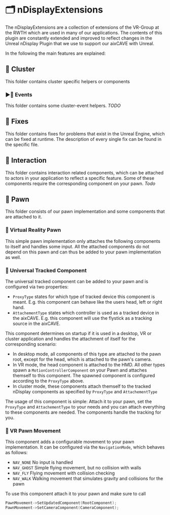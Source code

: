 # :card_index_dividers: nDisplayExtensions
The nDisplayExtensions are a collection of extensions of the VR-Group at the RWTH which are used in many of our applications.
The contents of this plugin are constantly extended and improved to reflect changes in the Unreal nDisplay Plugin that we use to support our aixCAVE with Unreal.

In the following the main features are explained:

## :open_file_folder:  Cluster
This folder contains cluster specific helpers or components

### :arrow_forward::open_file_folder: Events
This folder contains some cluster-event helpers. *TODO*

## :open_file_folder: Fixes
This folder contains fixes for problems that exist in the Unreal Engine, which can be fixed at runtime. The description of every single fix can be found in the specific file.

## :open_file_folder:  Interaction
This folder contains interaction related components, which can be attached to actors in your application to reflect a specific feature. Some of these components require the corresponding component on your pawn.
*Todo*

## :open_file_folder: Pawn
This folder consists of our pawn implementation and some components that are attached to it.

### :diamond_shape_with_a_dot_inside: Virtual Reality Pawn
This simple pawn implementation only attaches the following components to itself and handles some input. All the attached components do not depend on this pawn and can thus be added to your pawn implementation as well.

### :diamond_shape_with_a_dot_inside: Universal Tracked Component
The universal tracked component can be added to your pawn and is configured via two properties:
* `ProxyType` states for which type of tracked device this component is meant. E.g. this component can behave like the users head, left or right hand.
* `AttachementType` states which controller is used as a tracked device in the aixCAVE. E.g. this component will use the flystick as a tracking source in the aixCAVE.

This component determines on startup if it is used in a desktop, VR or cluster application and handles the attachment of itself for the corresponding scenario:
* In desktop mode, all components of this type are attached to the pawn root, except for the head, which is attached to the pawn's camera.
* In VR mode, the head component is attached to the HMD. All other types spawn a `MotionControllerComponent` on your Pawn and attaches themself to this component. The spawned component is configured according to the `ProxyType` above.
* In cluster mode, these components attach themself to the tracked nDisplay components as specified by `ProxyType` and `AttachementType`

The usage of this component is simple: Attach it to your pawn, set the `ProxyType` and `AttachementType` to your needs and you can attach everything to these components are needed. The components handle the tracking for you.

### :diamond_shape_with_a_dot_inside: VR Pawn Movement
This component adds a configurable movement to your pawn implementation. It can be configured via the `NavigationMode`, which behaves as follows:
* `NAV_NONE` No input is handled
* `NAV_GHOST` Simple flying movement, but no collision with walls
* `NAV_FLY` Flying movement with collision checking
* `NAV_WALK` Walking movement that simulates gravity and collisions for the pawn

To use this component attach it to your pawn and make sure to call
```cpp
PawnMovement->SetUpdatedComponent(RootComponent);
PawnMovement->SetCameraComponent(CameraComponent);
```